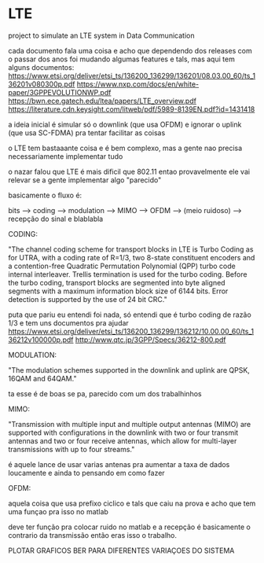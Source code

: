 # LTE
project to simulate an LTE system in Data Communication

cada documento fala uma coisa e acho que dependendo dos releases com o passar dos anos foi mudando algumas features e tals, mas aqui tem alguns documentos:
  https://www.etsi.org/deliver/etsi_ts/136200_136299/136201/08.03.00_60/ts_136201v080300p.pdf
  https://www.nxp.com/docs/en/white-paper/3GPPEVOLUTIONWP.pdf
  https://bwn.ece.gatech.edu/ltea/papers/LTE_overview.pdf
  https://literature.cdn.keysight.com/litweb/pdf/5989-8139EN.pdf?id=1431418

a ideia inicial é simular só o downlink (que usa OFDM) e ignorar o uplink (que usa SC-FDMA) pra tentar facilitar as coisas

o LTE tem bastaaante coisa e é bem complexo, mas a gente nao precisa necessariamente implementar tudo

o nazar falou que LTE é mais dificil que 802.11 entao provavelmente ele vai relevar se a gente implementar algo "parecido"

basicamente o fluxo é:

bits --> coding --> modulation --> MIMO --> OFDM --> (meio ruidoso) --> recepção do sinal e blablabla

CODING:

"The channel coding scheme for transport blocks in LTE is Turbo Coding as for UTRA, with a coding rate of R=1/3, two
8-state constituent encoders and a contention-free Quadratic Permutation Polynomial (QPP) turbo code internal
interleaver. Trellis termination is used for the turbo coding. Before the turbo coding, transport blocks are segmented
into byte aligned segments with a maximum information block size of 6144 bits. Error detection is supported by the use
of 24 bit CRC."

puta que pariu eu entendi foi nada, só entendi que é turbo coding de razão 1/3 e tem uns documentos pra ajudar
https://www.etsi.org/deliver/etsi_ts/136200_136299/136212/10.00.00_60/ts_136212v100000p.pdf
http://www.qtc.jp/3GPP/Specs/36212-800.pdf

MODULATION:

"The modulation schemes supported in the downlink and uplink are QPSK, 16QAM and 64QAM."
  
ta esse é de boas se pa, parecido com um dos trabalhinhos
  
MIMO:

"Transmission with multiple input and multiple output antennas (MIMO) are supported with configurations in the
downlink with two or four transmit antennas and two or four receive antennas, which allow for multi-layer
transmissions with up to four streams."

é aquele lance de usar varias antenas pra aumentar a taxa de dados loucamente e ainda to pensando em como fazer

OFDM:

aquela coisa que usa prefixo ciclico e tals que caiu na prova e acho que tem uma funçao pra isso no matlab

deve ter função pra colocar ruido no matlab e a recepção é basicamente o contrario da transmissão então eras isso o trabalho.

PLOTAR GRAFICOS BER PARA DIFERENTES VARIAÇOES DO SISTEMA
    
